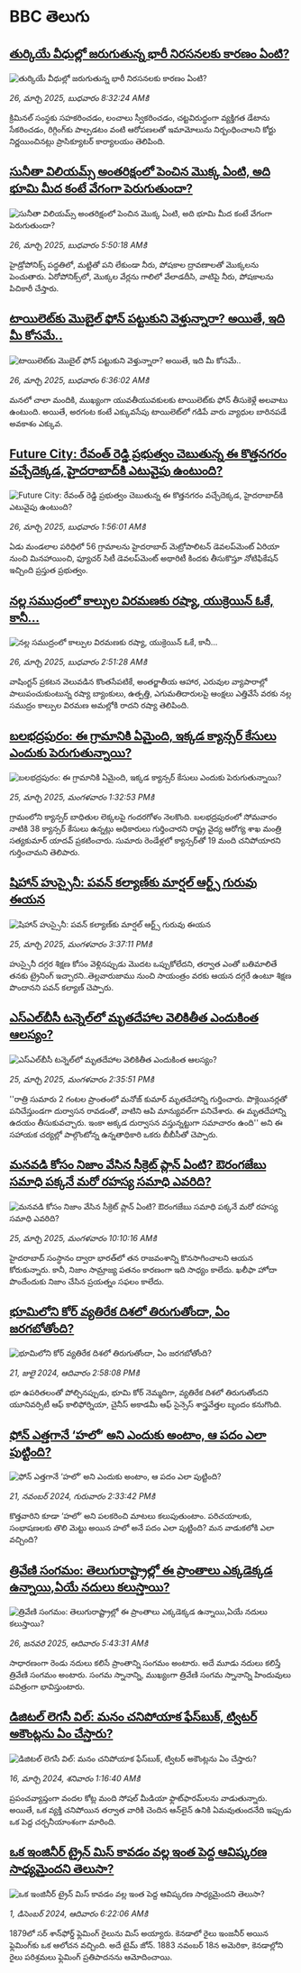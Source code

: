 # BBC తెలుగు## [తుర్కియే వీధుల్లో జరుగుతున్న భారీ నిరసనలకు కారణం ఏంటి?](https://www.bbc.com/telugu/articles/cly64mmn9rgo?at_campaign=githubrss)![తుర్కియే వీధుల్లో జరుగుతున్న భారీ నిరసనలకు కారణం ఏంటి?](https://ichef.bbci.co.uk/ace/standard/240/cpsprodpb/5e6e/live/ac7c2880-0a1e-11f0-97d3-37df2b293ed1.jpg)_26, మార్చి 2025, బుధవారం 8:32:24 AMకి_క్రిమినల్ సంస్థకు సహకరించడం, లంచాలు స్వీకరించడం, చట్టవిరుద్ధంగా వ్యక్తిగత డేటాను సేకరించడం, రిగ్గింగ్‌కు పాల్పడటం వంటి ఆరోపణలతో ఇమామోలును నిర్బంధించాలని కోర్టు నిర్ణయించినట్లు ప్రాసిక్యూటర్ కార్యాలయం తెలిపింది.## [సునీతా విలియమ్స్ అంతరిక్షంలో పెంచిన మొక్క ఏంటి, అది భూమి మీద కంటే వేగంగా పెరుగుతుందా?](https://www.bbc.com/telugu/articles/c1mn43gmj39o?at_campaign=githubrss)![సునీతా విలియమ్స్ అంతరిక్షంలో పెంచిన మొక్క ఏంటి, అది భూమి మీద కంటే వేగంగా పెరుగుతుందా?](https://ichef.bbci.co.uk/ace/standard/240/cpsprodpb/931a/live/71e4f570-0966-11f0-94d4-6f954f5dcfa3.jpg)_26, మార్చి 2025, బుధవారం 5:50:18 AMకి_హైడ్రోపోనిక్స్‌ పద్ధతిలో, మట్టితో పని లేకుండా నీరు, పోషకాల ద్రావణాలతో మొక్కలను పెంచుతారు. ఏరోపోనిక్స్‌లో, మొక్కల వేర్లను గాలిలో వేలాడదీసి, వాటిపై నీరు, పోషకాలను పిచికారీ చేస్తారు.## [టాయిలెట్‌కు మొబైల్‌ ఫోన్ పట్టుకుని వెళ్తున్నారా? అయితే, ఇది మీ కోసమే..](https://www.bbc.com/telugu/articles/cdxq3wkxw4vo?at_campaign=githubrss)![టాయిలెట్‌కు మొబైల్‌ ఫోన్ పట్టుకుని వెళ్తున్నారా? అయితే, ఇది మీ కోసమే..](https://ichef.bbci.co.uk/ace/standard/240/cpsprodpb/746f/live/8c77a4c0-0a09-11f0-8c3e-916137edb0b5.jpg)_26, మార్చి 2025, బుధవారం 6:36:02 AMకి_మనలో చాలా మందికి, ముఖ్యంగా యువతీయువకులకు టాయిలెట్‌కు ఫోన్ తీసుకెళ్లే అలవాటు ఉంటుంది. అయితే, అరగంట కంటే ఎక్కువసేపు టాయిలెట్‌లో గడిపే వారు వ్యాధుల బారినపడే అవకాశం ఎక్కువ.## [Future City: రేవంత్ రెడ్డి  ప్రభుత్వం చెబుతున్న ఈ కొత్తనగరం వచ్చేదెక్కడ,  హైదరాబాద్‌కి ఎటువైపు ఉంటుంది?](https://www.bbc.com/telugu/articles/c86pzv3gww7o?at_campaign=githubrss)![Future City: రేవంత్ రెడ్డి  ప్రభుత్వం చెబుతున్న ఈ కొత్తనగరం వచ్చేదెక్కడ,  హైదరాబాద్‌కి ఎటువైపు ఉంటుంది?](https://ichef.bbci.co.uk/ace/standard/240/cpsprodpb/8fdf/live/f6cf78a0-09e8-11f0-88b7-5556e7b55c5e.jpg)_26, మార్చి 2025, బుధవారం 1:56:01 AMకి_ఏడు మండలాల పరిధిలో 56 గ్రామాలను హైదరాబాద్ మెట్రోపాలిటన్  డెవలప్‌మెంట్ ఏరియా నుంచి మినహాయించి, ఫ్యూచర్ సిటీ  డెవలప్‌మెంట్ అథారిటీ కిందకు తీసుకొస్తూ నోటిఫికేషన్ ఇచ్చింది ప్రస్తుత ప్రభుత్వం.## [నల్ల సముద్రంలో కాల్పుల విరమణకు రష్యా, యుక్రెయిన్ ఓకే, కానీ...](https://www.bbc.com/telugu/articles/cwyn7z244wzo?at_campaign=githubrss)![నల్ల సముద్రంలో కాల్పుల విరమణకు రష్యా, యుక్రెయిన్ ఓకే, కానీ...](https://ichef.bbci.co.uk/ace/standard/240/cpsprodpb/f29d/live/9317ebd0-09e3-11f0-8ef8-89408ef37bfd.jpg)_26, మార్చి 2025, బుధవారం 2:51:28 AMకి_వాషింగ్టన్ ప్రకటన వెలువడిన కొంతసేపటికే, అంతర్జాతీయ ఆహార, ఎరువుల వ్యాపారాల్లో పాలుపంచుకుంటున్న రష్యా బ్యాంకులు, ఉత్పత్తి, ఎగుమతిదారులపై  ఆంక్షలు ఎత్తివేసే వరకు నల్ల సముద్రం కాల్పుల విరమణ అమల్లోకి రాదని రష్యా  తెలిపింది.## [బలభద్రపురం: ఈ గ్రామానికి ఏమైంది, ఇక్కడ క్యాన్సర్ కేసులు ఎందుకు పెరుగుతున్నాయి?](https://www.bbc.com/telugu/articles/cy5n6g4yg77o?at_campaign=githubrss)![బలభద్రపురం: ఈ గ్రామానికి ఏమైంది, ఇక్కడ క్యాన్సర్ కేసులు ఎందుకు పెరుగుతున్నాయి?](https://ichef.bbci.co.uk/ace/standard/240/cpsprodpb/13b0/live/b342cfa0-0971-11f0-b3d3-c1e31240c270.jpg)_25, మార్చి 2025, మంగళవారం 1:32:53 PMకి_గ్రామంలోని క్యాన్సర్‌ బాధితుల లెక్కలపై గందరగోళం నెలకొంది. బలభద్రపురంలో సోమవారం నాటికి 38 క్యాన్సర్‌ కేసులు ఉన్నట్లు అధికారులు గుర్తించారని రాష్ట్ర వైద్య ఆరోగ్య శాఖ మంత్రి సత్యకుమార్‌ యాదవ్‌  ప్రకటించారు. సుమారు రెండేళ్లలో క్యాన్సర్‌తో 19 మంది చనిపోయారని గుర్తించామని తెలిపారు.## [షిహాన్ హుస్సైనీ: పవన్ కల్యాణ్‌కు మార్షల్ ఆర్ట్స్ గురువు ఈయన](https://www.bbc.com/telugu/articles/cd65dwp4wweo?at_campaign=githubrss)![షిహాన్ హుస్సైనీ: పవన్ కల్యాణ్‌కు మార్షల్ ఆర్ట్స్ గురువు ఈయన](https://ichef.bbci.co.uk/ace/standard/240/cpsprodpb/26b7/live/8b3fb6e0-098e-11f0-9a0d-3be11e1d5750.png)_25, మార్చి 2025, మంగళవారం 3:37:11 PMకి_హుస్సైనీ దగ్గర శిక్షణ కోసం వెళ్లినప్పుడు మొదట ఒప్పుకోలేదని, తర్వాత ఎంతో బతిమాలితే తనకు ట్రైనింగ్ ఇచ్చారని..తెల్లవారుజాము నుంచి సాయంత్రం వరకు ఆయన దగ్గరే ఉంటూ శిక్షణ పొందానని పవన్ కల్యాణ్ చెప్పారు.## [ఎస్‌ఎల్‌బీసీ టన్నెల్‌లో మృతదేహాల వెలికితీత ఎందుకింత ఆలస్యం?](https://www.bbc.com/telugu/articles/cpwdgn8dq8lo?at_campaign=githubrss)![ఎస్‌ఎల్‌బీసీ టన్నెల్‌లో మృతదేహాల వెలికితీత ఎందుకింత ఆలస్యం?](https://ichef.bbci.co.uk/ace/standard/240/cpsprodpb/a4c0/live/d2146060-0980-11f0-97e4-bd334276dd19.jpg)_25, మార్చి 2025, మంగళవారం 2:35:51 PMకి_''రాత్రి సుమారు 2 గంటల ప్రాంతంలో మనోజ్ కుమార్ మృతదేహాన్ని గుర్తించారు. 
పొక్లెయినర్లతో పనిచేస్తుండగా దుర్వాసన రావడంతో, వాటిని ఆపి మాన్యువల్‌గా పనిచేశారు. 
ఈ మృతదేహాన్ని ఉదయం తీసుకువచ్చారు. 
ఇంకా అక్కడ దుర్వాసన వస్తున్నట్టుగా సమాచారం ఉంది'' అని  ఈ సహాయక చర్యల్లో పాల్గొంటోన్న ఉన్నతాధికారి ఒకరు బీబీసీతో చెప్పారు.## [మనవడి కోసం నిజాం వేసిన సీక్రెట్ ప్లాన్‌ ఏంటి? ఔరంగజేబు సమాధి పక్కనే మరో రహస్య సమాధి ఎవరిది?](https://www.bbc.com/telugu/articles/cn0j70rdnq2o?at_campaign=githubrss)![మనవడి కోసం నిజాం వేసిన సీక్రెట్ ప్లాన్‌ ఏంటి? ఔరంగజేబు సమాధి పక్కనే మరో రహస్య సమాధి ఎవరిది?](https://ichef.bbci.co.uk/ace/standard/240/cpsprodpb/0f4e/live/9a55fc60-08b3-11f0-97d3-37df2b293ed1.jpg)_25, మార్చి 2025, మంగళవారం 10:10:16 AMకి_హైదరాబాద్ సంస్ధానం ద్వారా భారత్‌లో తన రాజవంశాన్ని కొనసాగించాలని ఆయన కోరుకున్నారు. కానీ, నిజాం సామ్రాజ్య పతనం కారణంగా ఇది సాధ్యం కాలేదు. ఖలీఫా హోదా పొందేందుకు నిజాం చేసిన ప్రయత్నం సఫలం కాలేదు.## [భూమిలోని కోర్ వ్యతిరేక దిశలో తిరుగుతోందా, ఏం జరగబోతోంది?](https://www.bbc.com/telugu/articles/crgr7rnd7g4o?at_campaign=githubrss)![భూమిలోని కోర్ వ్యతిరేక దిశలో తిరుగుతోందా, ఏం జరగబోతోంది?](https://ichef.bbci.co.uk/ace/standard/240/cpsprodpb/cc28/live/4457bc00-3ec3-11ef-b2f4-77406157b906.jpg)_21, జులై 2024, ఆదివారం 2:58:08 PMకి_భూ ఉపరితలంతో పోల్చినప్పుడు, భూమి కోర్ నెమ్మదిగా, వ్యతిరేక దిశలో తిరుగుతోందని యూనివర్సిటీ ఆఫ్ కాలిఫోర్నియా, చైనీస్ అకాడమీ ఆఫ్ సైన్సెస్‌ శాస్త్రవేత్తల బృందం కనుగొంది.## [ఫోన్ ఎత్తగానే ‘హలో’ అని ఎందుకు అంటాం, ఆ పదం ఎలా పుట్టింది?](https://www.bbc.com/telugu/articles/cgj7x7gdjq4o?at_campaign=githubrss)![ఫోన్ ఎత్తగానే ‘హలో’ అని ఎందుకు అంటాం, ఆ పదం ఎలా పుట్టింది?](https://ichef.bbci.co.uk/ace/standard/240/cpsprodpb/0618/live/7a20ebb0-a807-11ef-b21e-5359bd56d02f.jpg)_21, నవంబర్ 2024, గురువారం 2:33:42 PMకి_కొత్తవారిని కూడా ‘హలో’ అని పలకరించి మాటలు కలుపుతుంటాం.  పరిచయాలకు, సంభాషణలకు తొలి మెట్టు అయిన హలో అనే పదం ఎలా పుట్టింది? మన వాడుకలోకి ఎలా వచ్చింది?## [త్రివేణి సంగమం: తెలుగురాష్ట్రాల్లో ఈ ప్రాంతాలు ఎక్కడెక్కడ ఉన్నాయి,ఏయే నదులు కలుస్తాయి? ](https://www.bbc.com/telugu/articles/cz7elrr17jeo?at_campaign=githubrss)![త్రివేణి సంగమం: తెలుగురాష్ట్రాల్లో ఈ ప్రాంతాలు ఎక్కడెక్కడ ఉన్నాయి,ఏయే నదులు కలుస్తాయి? ](https://ichef.bbci.co.uk/ace/standard/240/cpsprodpb/9dad/live/7f50e780-da42-11ef-a37f-eba91255dc3d.jpg)_26, జనవరి 2025, ఆదివారం 5:43:31 AMకి_సాధారణంగా రెండు నదులు కలిసే ప్రాంతాన్ని సంగమం అంటారు. అదే మూడు నదులు కలిస్తే త్రివేణి సంగమం అంటారు. సంగమ స్నానాన్ని, ముఖ్యంగా త్రివేణి సంగమ స్నానాన్ని హిందువులు పవిత్రంగా భావిస్తుంటారు.## [డిజిటల్ లెగసీ విల్: మనం చనిపోయాక ఫేస్‌బుక్, ట్విటర్‌ అకౌంట్లను ఏం చేస్తారు?](https://www.bbc.com/telugu/articles/cx0zl1qeyq2o?at_campaign=githubrss)![డిజిటల్ లెగసీ విల్: మనం చనిపోయాక ఫేస్‌బుక్, ట్విటర్‌ అకౌంట్లను ఏం చేస్తారు?](https://ichef.bbci.co.uk/ace/standard/240/cpsprodpb/bea2/live/2323ffd0-e2d4-11ee-9410-0f893255c2a0.jpg)_16, మార్చి 2024, శనివారం 1:16:40 AMకి_ప్రపంచవ్యాప్తంగా వందల కోట్ల మంది సోషల్ మీడియా ఫ్లాట్‌ఫారమ్‌లను వాడుతున్నారు. అయితే, ఒక వ్యక్తి చనిపోయిన తర్వాత వారికి చెందిన ఆన్‌లైన్ ఉనికి ఏమవుతుందనేది ఇప్పుడు ఒక పెద్ద చర్చనీయాంశంగా మారింది.## [ఒక ఇంజినీర్ ట్రైన్ మిస్ కావడం వల్ల ఇంత పెద్ద ఆవిష్కరణ సాధ్యమైందని తెలుసా?](https://www.bbc.com/telugu/articles/c774y4mdrgdo?at_campaign=githubrss)![ఒక ఇంజినీర్ ట్రైన్ మిస్ కావడం వల్ల ఇంత పెద్ద ఆవిష్కరణ సాధ్యమైందని తెలుసా?](https://ichef.bbci.co.uk/ace/standard/240/cpsprodpb/d07c/live/d2f92490-ab19-11ef-8264-5f9791599833.jpg)_1, డిసెంబర్ 2024, ఆదివారం 6:22:06 AMకి_1879లో సర్ శాన్‌ఫోర్డ్ ఫ్లెమింగ్ రైలును మిస్ అయ్యారు. కెనడాలో రైలు ఇంజనీర్ అయిన ఫ్లెమింగ్‌కు ఒక ఆలోచన వచ్చింది. అదే టైమ్ జోన్‌. 
1883 నవంబర్ 18న అమెరికా, కెనడాల్లోని రైలు పరిశ్రమలు ఫ్లెమింగ్ ప్రతిపాదనను ఆమోదించాయి.